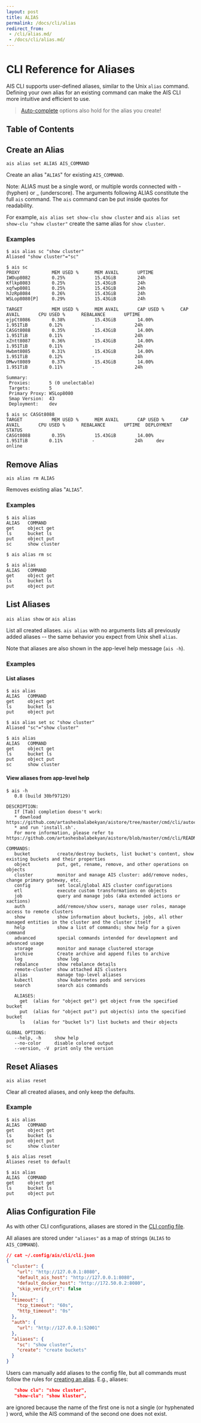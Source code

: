 ```yaml
---
layout: post
title: ALIAS
permalink: /docs/cli/alias
redirect_from:
 - /cli/alias.md/
 - /docs/cli/alias.md/
---
```


# CLI Reference for Aliases

AIS CLI supports user-defined aliases, similar to the Unix `alias` command. Defining your own alias for an existing command can make the AIS CLI more intuitive and efficient to use.

> [Auto-complete](/docs/cli.md) options also hold for the alias you create!

## Table of Contents

## Create an Alias

`ais alias set ALIAS AIS_COMMAND`

Create an alias "`ALIAS`" for existing `AIS_COMMAND`.

Note: ALIAS must be a single word, or multiple words connected with - (hyphen) or _ (underscore). The arguments following ALIAS constitute the full `ais` command.
The `ais` command can be put inside quotes for readability.

For example, `ais alias set show-clu show cluster` and `ais alias set show-clu "show cluster"` create the same alias for `show cluster`.

### Examples

```console
$ ais alias sc "show cluster"
Aliased "show cluster"="sc"

$ ais sc
PROXY            MEM USED %      MEM AVAIL       UPTIME
IWOup8082        0.25%           15.43GiB        24h
Kflkp8083        0.25%           15.43GiB        24h
xqfwp8081        0.25%           15.43GiB        24h
hJzRp8084        0.26%           15.43GiB        24h
WSLop8080[P]     0.29%           15.43GiB        24h

TARGET           MEM USED %      MEM AVAIL       CAP USED %      CAP AVAIL       CPU USED %      REBALANCE       UPTIME
ejpCt8086        0.38%           15.43GiB        14.00%          1.951TiB        0.12%           -               24h
CASGt8088        0.35%           15.43GiB        14.00%          1.951TiB        0.11%           -               24h
xZntt8087        0.36%           15.43GiB        14.00%          1.951TiB        0.11%           -               24h
Hwbmt8085        0.31%           15.43GiB        14.00%          1.951TiB        0.12%           -               24h
DMwvt8089        0.37%           15.43GiB        14.00%          1.951TiB        0.11%           -               24h

Summary:
 Proxies:       5 (0 unelectable)
 Targets:       5
 Primary Proxy: WSLop8080
 Smap Version:  43
 Deployment:    dev

$ ais sc CASGt8088
TARGET           MEM USED %      MEM AVAIL       CAP USED %      CAP AVAIL       CPU USED %      REBALANCE       UPTIME  DEPLOYMENT        STATUS
CASGt8088        0.35%           15.43GiB        14.00%          1.951TiB        0.11%           -               24h     dev      online
```

## Remove Alias

`ais alias rm ALIAS`

Removes existing alias "`ALIAS`".

### Examples

```console
$ ais alias
ALIAS   COMMAND
get     object get
ls      bucket ls
put     object put
sc      show cluster

$ ais alias rm sc

$ ais alias
ALIAS   COMMAND
get     object get
ls      bucket ls
put     object put
```

## List Aliases

`ais alias show` or `ais alias`

List all created aliases.
`ais alias` with no arguments lists all previously added aliases -- the same behavior you expect from Unix shell `alias`. 

Note that aliases are also shown in the app-level help message (`ais -h`).

### Examples

#### List aliases

```console
$ ais alias
ALIAS   COMMAND
get     object get
ls      bucket ls
put     object put

$ ais alias set sc "show cluster"
Aliased "sc"="show cluster"

$ ais alias
ALIAS   COMMAND
get     object get
ls      bucket ls
put     object put
sc      show cluster
```

#### View aliases from app-level help

```console
$ ais -h
   0.8 (build 30bf97129)

DESCRIPTION:
   If [Tab] completion doesn't work:
   * download https://github.com/artashesbalabekyan/aistore/tree/master/cmd/cli/autocomplete
   * and run 'install.sh'.
   For more information, please refer to https://github.com/artashesbalabekyan/aistore/blob/master/cmd/cli/README.md

COMMANDS:
   bucket          create/destroy buckets, list bucket's content, show existing buckets and their properties
   object          put, get, rename, remove, and other operations on objects
   cluster         monitor and manage AIS cluster: add/remove nodes, change primary gateway, etc.
   config          set local/global AIS cluster configurations
   etl             execute custom transformations on objects
   job             query and manage jobs (aka extended actions or xactions)
   auth            add/remove/show users, manage user roles, manage access to remote clusters
   show            show information about buckets, jobs, all other managed entities in the cluster and the cluster itself
   help            show a list of commands; show help for a given command
   advanced        special commands intended for development and advanced usage
   storage         monitor and manage clustered storage
   archive         Create archive and append files to archive
   log             show log
   rebalance       show rebalance details
   remote-cluster  show attached AIS clusters
   alias           manage top-level aliases
   kubectl         show kubernetes pods and services
   search          search ais commands

   ALIASES:
     get  (alias for "object get") get object from the specified bucket
     put  (alias for "object put") put object(s) into the specified bucket
     ls   (alias for "bucket ls") list buckets and their objects

GLOBAL OPTIONS:
   --help, -h     show help
   --no-color     disable colored output
   --version, -V  print only the version
```

## Reset Aliases

`ais alias reset`

Clear all created aliases, and only keep the defaults.

### Example

```console
$ ais alias
ALIAS   COMMAND
get     object get
ls      bucket ls
put     object put
sc      show cluster

$ ais alias reset
Aliases reset to default

$ ais alias
ALIAS   COMMAND
get     object get
ls      bucket ls
put     object put
```

## Alias Configuration File

As with other CLI configurations, aliases are stored in the [CLI config file](/docs/cli.md#config).

All aliases are stored under `"aliases"` as a map of strings (`ALIAS` to `AIS_COMMAND`).

```json
// cat ~/.config/ais/cli/cli.json
{
  "cluster": {
    "url": "http://127.0.0.1:8080",
    "default_ais_host": "http://127.0.0.1:8080",
    "default_docker_host": "http://172.50.0.2:8080",
    "skip_verify_crt": false
  },
  "timeout": {
    "tcp_timeout": "60s",
    "http_timeout": "0s"
  },
  "auth": {
    "url": "http://127.0.0.1:52001"
  },
  "aliases": {
    "sc": "show cluster",
    "create": "create buckets"
  }
}
```
Users can manually add aliases to the config file, but all commands must follow the rules for [creating an alias](#create-an-alias).
E.g., aliases:

```json
   "show clu": "show cluster",
   "show-clu": "show kluster",
```
are ignored because the name of the first one is not a single (or hyphenated ) word, while the AIS command of the second one does not exist.
